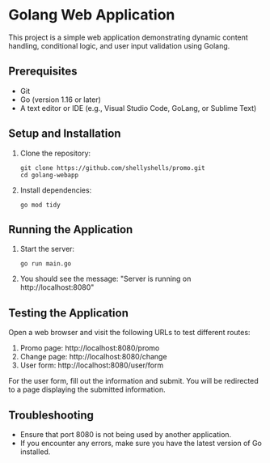 # Golang Web Application

This project is a simple web application demonstrating dynamic content handling, conditional logic, and user input validation using Golang.

## Prerequisites

- Git
- Go (version 1.16 or later)
- A text editor or IDE (e.g., Visual Studio Code, GoLang, or Sublime Text)

## Setup and Installation

1. Clone the repository:
   ```
   git clone https://github.com/shellyshells/promo.git
   cd golang-webapp
   ```

2. Install dependencies:
   ```
   go mod tidy
   ```

## Running the Application

1. Start the server:
   ```
   go run main.go
   ```

2. You should see the message: "Server is running on http://localhost:8080"

## Testing the Application

Open a web browser and visit the following URLs to test different routes:

1. Promo page: http://localhost:8080/promo
2. Change page: http://localhost:8080/change
3. User form: http://localhost:8080/user/form

For the user form, fill out the information and submit. You will be redirected to a page displaying the submitted information.

## Troubleshooting

- Ensure that port 8080 is not being used by another application.
- If you encounter any errors, make sure you have the latest version of Go installed.
